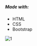 ##### Made with: 
  - HTML
  - CSS 
  - Bootstrap
  
  
  ![1](https://user-images.githubusercontent.com/107372647/180502061-e8dba802-6d68-4726-9ed6-26786f32b206.png)
